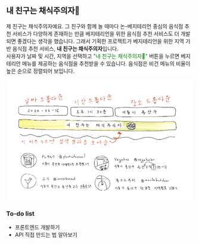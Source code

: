 ## 내 친구는 채식주의자🥗

제 친구는 채식주의자예요. 그 친구와 함께 놀 때마다 논-베지테리언 중심의 음식점 추천 서비스가 다양하게 존재하는 만큼 베지테리언을 위한 음식점 추천 서비스도 더 개발되면 좋겠다는 생각을 했습니다. 그래서 기획한 프로젝트가 베지테리언을 위한 지역 기반 음식점 추천 서비스, **내 친구는 채식주의자**입니다.<br>
사용자가 날짜 및 시간, 지역을 선택하고 <span style="color:green">"내 친구는 채식주의자🥗"</span> 버튼을 누르면 베지테리안 메뉴를 제공하는 음식점을 추천받을 수 있습니다. 음식점은 비건 메뉴의 비율이 높은 순으로 정렬되어 보입니다.

![Image](./static/screenimg.png)

### To-do list
- 프론트엔드 개발하기
- API 직접 만드는 법 알아보기


